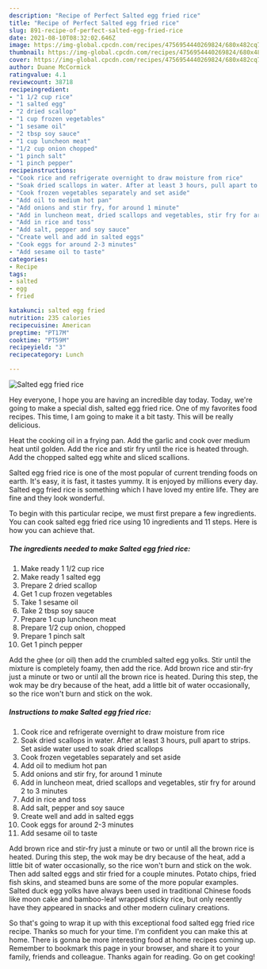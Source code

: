 ```yaml
---
description: "Recipe of Perfect Salted egg fried rice"
title: "Recipe of Perfect Salted egg fried rice"
slug: 891-recipe-of-perfect-salted-egg-fried-rice
date: 2021-08-10T08:32:02.646Z
image: https://img-global.cpcdn.com/recipes/4756954440269824/680x482cq70/salted-egg-fried-rice-recipe-main-photo.jpg
thumbnail: https://img-global.cpcdn.com/recipes/4756954440269824/680x482cq70/salted-egg-fried-rice-recipe-main-photo.jpg
cover: https://img-global.cpcdn.com/recipes/4756954440269824/680x482cq70/salted-egg-fried-rice-recipe-main-photo.jpg
author: Duane McCormick
ratingvalue: 4.1
reviewcount: 38718
recipeingredient:
- "1 1/2 cup rice"
- "1 salted egg"
- "2 dried scallop"
- "1 cup frozen vegetables"
- "1 sesame oil"
- "2 tbsp soy sauce"
- "1 cup luncheon meat"
- "1/2 cup onion chopped"
- "1 pinch salt"
- "1 pinch pepper"
recipeinstructions:
- "Cook rice and refrigerate overnight to draw moisture from rice"
- "Soak dried scallops in water. After at least 3 hours, pull apart to strips. Set aside water used to soak dried scallops"
- "Cook frozen vegetables separately and set aside"
- "Add oil to medium hot pan"
- "Add onions and stir fry, for around 1 minute"
- "Add in luncheon meat, dried scallops and vegetables, stir fry for around 2 to 3 minutes"
- "Add in rice and toss"
- "Add salt, pepper and soy sauce"
- "Create well and add in salted eggs"
- "Cook eggs for around 2-3 minutes"
- "Add sesame oil to taste"
categories:
- Recipe
tags:
- salted
- egg
- fried

katakunci: salted egg fried 
nutrition: 235 calories
recipecuisine: American
preptime: "PT17M"
cooktime: "PT59M"
recipeyield: "3"
recipecategory: Lunch

---
```



![Salted egg fried rice](https://img-global.cpcdn.com/recipes/4756954440269824/680x482cq70/salted-egg-fried-rice-recipe-main-photo.jpg)

Hey everyone, I hope you are having an incredible day today. Today, we're going to make a special dish, salted egg fried rice. One of my favorites food recipes. This time, I am going to make it a bit tasty. This will be really delicious.

Heat the cooking oil in a frying pan. Add the garlic and cook over medium heat until golden. Add the rice and stir fry until the rice is heated through. Add the chopped salted egg white and sliced scallions.

Salted egg fried rice is one of the most popular of current trending foods on earth. It's easy, it is fast, it tastes yummy. It is enjoyed by millions every day. Salted egg fried rice is something which I have loved my entire life. They are fine and they look wonderful.


To begin with this particular recipe, we must first prepare a few ingredients. You can cook salted egg fried rice using 10 ingredients and 11 steps. Here is how you can achieve that.

<!--inarticleads1-->

##### The ingredients needed to make Salted egg fried rice:

1. Make ready 1 1/2 cup rice
1. Make ready 1 salted egg
1. Prepare 2 dried scallop
1. Get 1 cup frozen vegetables
1. Take 1 sesame oil
1. Take 2 tbsp soy sauce
1. Prepare 1 cup luncheon meat
1. Prepare 1/2 cup onion, chopped
1. Prepare 1 pinch salt
1. Get 1 pinch pepper


Add the ghee (or oil) then add the crumbled salted egg yolks. Stir until the mixture is completely foamy, then add the rice. Add brown rice and stir-fry just a minute or two or until all the brown rice is heated. During this step, the wok may be dry because of the heat, add a little bit of water occasionally, so the rice won&#39;t burn and stick on the wok. 

<!--inarticleads2-->

##### Instructions to make Salted egg fried rice:

1. Cook rice and refrigerate overnight to draw moisture from rice
1. Soak dried scallops in water. After at least 3 hours, pull apart to strips. Set aside water used to soak dried scallops
1. Cook frozen vegetables separately and set aside
1. Add oil to medium hot pan
1. Add onions and stir fry, for around 1 minute
1. Add in luncheon meat, dried scallops and vegetables, stir fry for around 2 to 3 minutes
1. Add in rice and toss
1. Add salt, pepper and soy sauce
1. Create well and add in salted eggs
1. Cook eggs for around 2-3 minutes
1. Add sesame oil to taste


Add brown rice and stir-fry just a minute or two or until all the brown rice is heated. During this step, the wok may be dry because of the heat, add a little bit of water occasionally, so the rice won&#39;t burn and stick on the wok. Then add salted eggs and stir fried for a couple minutes. Potato chips, fried fish skins, and steamed buns are some of the more popular examples. Salted duck egg yolks have always been used in traditional Chinese foods like moon cake and bamboo-leaf wrapped sticky rice, but only recently have they appeared in snacks and other modern culinary creations. 

So that's going to wrap it up with this exceptional food salted egg fried rice recipe. Thanks so much for your time. I'm confident you can make this at home. There is gonna be more interesting food at home recipes coming up. Remember to bookmark this page in your browser, and share it to your family, friends and colleague. Thanks again for reading. Go on get cooking!
